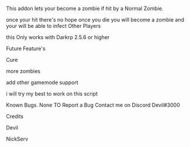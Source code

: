 This addon lets your become a zombie if hit by a Normal Zombie.

 once your hit there's no hope once you die you will become a zombie and your will be able to infect Other Players 

 this Only works with Darkrp 2.5.6 or higher

Future Feature's

 Cure

 more zombies

 add other gamemode support

i will try my best to work on this script

Known Bugs.
None TO Report a Bug Contact me on Discord Devil#3000

Credits

Devil

NickServ 

